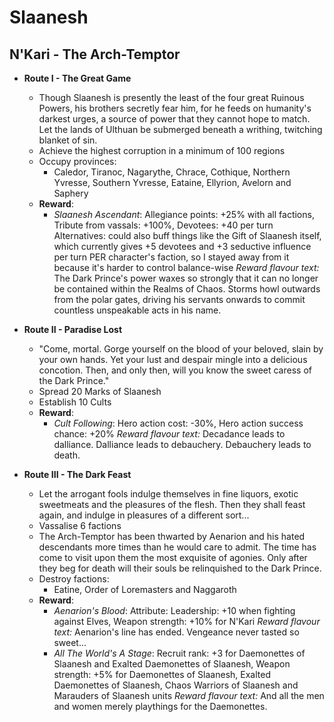 # Slaanesh 

## N'Kari - The Arch-Temptor

* **Route I - The Great Game**
  * Though Slaanesh is presently the least of the four great Ruinous Powers, his brothers secretly fear him, for he feeds on humanity's darkest urges, a source of power that they cannot hope to match. Let the lands of Ulthuan be submerged beneath a writhing, twitching blanket of sin.
  * Achieve the highest corruption in a minimum of 100 regions
  * Occupy provinces: 
    * Caledor, Tiranoc, Nagarythe, Chrace, Cothique, Northern Yvresse, Southern Yvresse, Eataine, Ellyrion, Avelorn and Saphery
  * **Reward**:
    * _Slaanesh Ascendant_: Allegiance points: +25% with all factions, Tribute from vassals: +100%, Devotees: +40 per turn
Alternatives: could also buff things like the Gift of Slaanesh itself, which currently gives +5 devotees and +3 seductive influence per turn PER character's faction, so I stayed away from it because it's harder to control balance-wise
_Reward flavour text:_ The Dark Prince's power waxes so strongly that it can no longer be contained within the Realms of Chaos. Storms howl outwards from the polar gates, driving his servants onwards to commit countless unspeakable acts in his name.

* **Route II - Paradise Lost**
  * "Come, mortal. Gorge yourself on the blood of your beloved, slain by your own hands. Yet your lust and despair mingle into a delicious concotion. Then, and only then, will you know the sweet caress of the Dark Prince."
  * Spread 20 Marks of Slaanesh
  * Establish 10 Cults
  * **Reward**:
    * _Cult Following_: Hero action cost: -30%, Hero action success chance: +20%
_Reward flavour text:_ Decadance leads to dalliance. Dalliance leads to debauchery. Debauchery leads to death.

* **Route III - The Dark Feast**
  * Let the arrogant fools indulge themselves in fine liquors, exotic sweetmeats and the pleasures of the flesh. Then they shall feast again, and indulge in pleasures of a different sort...
  * Vassalise 6 factions
  * The Arch-Temptor has been thwarted by Aenarion and his hated descendants more times than he would care to admit. The time has come to visit upon them the most exquisite of agonies. Only after they beg for death will their souls be relinquished to the Dark Prince.
  * Destroy factions:
    * Eatine, Order of Loremasters and Naggaroth
  * **Reward**:
    * _Aenarion's Blood_: Attribute: Leadership: +10 when fighting against Elves, Weapon strength: +10% for N'Kari
_Reward flavour text:_ Aenarion's line has ended. Vengeance never tasted so sweet...
    * _All The World's A Stage_: Recruit rank: +3 for Daemonettes of Slaanesh and Exalted Daemonettes of Slaanesh, Weapon strength: +5% for Daemonettes of Slaanesh, Exalted Daemonettes of Slaanesh, Chaos Warriors of Slaanesh and Marauders of Slaanesh units
_Reward flavour text:_  And all the men and women merely playthings for the Daemonettes.
